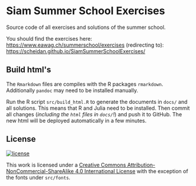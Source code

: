 # Siam Summer School Exercises

Source code of all exercises and solutions of the summer
school.

You should find the exercises here:
https://www.eawag.ch/summerschool/exercises
(redirecting to):
https://scheidan.github.io/SiamSummerSchoolExercises/

## Build html's

The `Rmarkdown` files  are compiles with
the R packages `rmarkdown`. Additionally `pandoc` may need to be
installed manually.

Run the R script `src/build_html.R` to generate the documents in
`docs/` and all solutions. This means that R and Julia need to be
installed.  Then commit all changes (*including the `html` files in
`docs/`!*) and push it to GitHub. The new html will be deployed
automatically in a few minutes.


## License


[![license](https://i.creativecommons.org/l/by-nc-sa/4.0/88x31.png)](http://creativecommons.org/licenses/by-nc-sa/4.0/)

This work is licensed under a [Creative Commons
Attribution-NonCommercial-ShareAlike 4.0 International
License](http://creativecommons.org/licenses/by-nc-sa/4.0/) with the
exception of the fonts under `src/fonts`.
